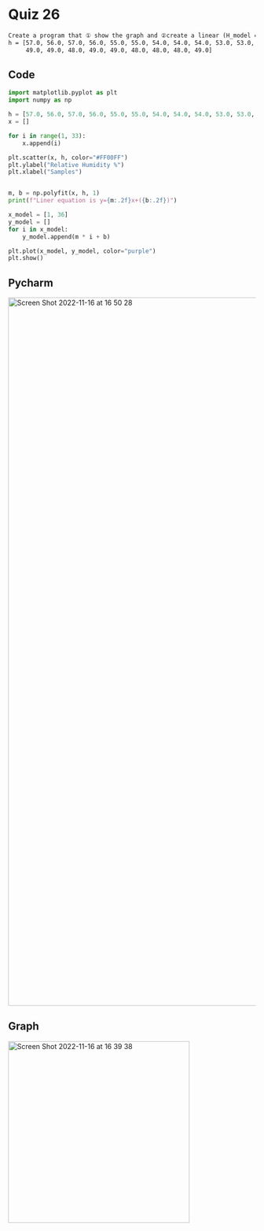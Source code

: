 # Quiz 26
```diff
Create a program that ① show the graph and ②create a linear (H_model = m*h+b) for the data below:
h = [57.0, 56.0, 57.0, 56.0, 55.0, 55.0, 54.0, 54.0, 54.0, 53.0, 53.0, 54.0, 53.0, 53.0, 52.0, 52.0, 51.0, 51.0, 51.0, 50.0, 50.0, 49.0, 50.0, 
     49.0, 49.0, 48.0, 49.0, 49.0, 48.0, 48.0, 48.0, 49.0]
```

## Code
```.py
import matplotlib.pyplot as plt
import numpy as np

h = [57.0, 56.0, 57.0, 56.0, 55.0, 55.0, 54.0, 54.0, 54.0, 53.0, 53.0, 54.0, 53.0, 53.0, 52.0, 52.0, 51.0, 51.0, 51.0, 50.0, 50.0, 49.0, 50.0, 49.0, 49.0, 48.0, 49.0, 49.0, 48.0, 48.0, 48.0, 49.0]
x = []

for i in range(1, 33):
    x.append(i)

plt.scatter(x, h, color="#FF00FF")
plt.ylabel("Relative Humidity %")
plt.xlabel("Samples")


m, b = np.polyfit(x, h, 1)
print(f"Liner equation is y={m:.2f}x+({b:.2f})")

x_model = [1, 36]
y_model = []
for i in x_model:
    y_model.append(m * i + b)

plt.plot(x_model, y_model, color="purple")
plt.show()
```

## Pycharm 
<img width="1439" alt="Screen Shot 2022-11-16 at 16 50 28" src="https://user-images.githubusercontent.com/111941990/202119669-882d0bd0-a25e-4c4b-98e2-dac67f7cfc65.png">


## Graph
<img width="369" alt="Screen Shot 2022-11-16 at 16 39 38" src="https://user-images.githubusercontent.com/111941990/202117916-0cc2349b-ee2c-4884-bf05-3ea0d2a53bb1.png">
